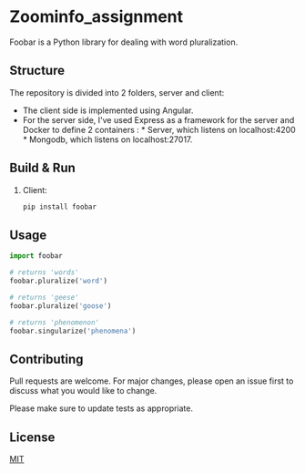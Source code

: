 # Zoominfo_assignment

Foobar is a Python library for dealing with word pluralization.

## Structure

The repository is divided into 2 folders, server and client:

*  The client side is implemented using Angular.
*  For the server side, 
   I've used Express as a framework for the server and Docker to define 2 containers :
         *  Server, which listens on localhost:4200
         *  Mongodb, which listens on localhost:27017.

## Build & Run

1. Client: 

   ```bash
   pip install foobar
   ```

## Usage

```python
import foobar

# returns 'words'
foobar.pluralize('word')

# returns 'geese'
foobar.pluralize('goose')

# returns 'phenomenon'
foobar.singularize('phenomena')
```

## Contributing
Pull requests are welcome. For major changes, please open an issue first to discuss what you would like to change.

Please make sure to update tests as appropriate.

## License
[MIT](https://choosealicense.com/licenses/mit/)
